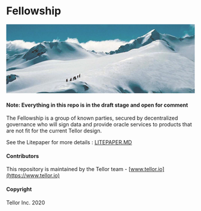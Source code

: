 # Fellowship

<img src="./public/fellowshipSnow.png">

#### Note: Everything in this repo is in the draft stage and open for comment


The Fellowship is a group of known parties, secured by decentralized governance who will sign data and provide oracle services to products that are not fit for the current Tellor design. 

See the Litepaper for more details : [LITEPAPER.MD](https://github.com/tellor-io/fellowship/blob/main/LITEPAPER.MD)


#### Contributors<a name="contributors"> </a>

This repository is maintained by the Tellor team - [www.tellor.io](https://www.tellor.io)


#### Copyright

Tellor Inc. 2020
